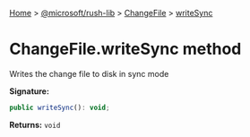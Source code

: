 [Home](./index) &gt; [@microsoft/rush-lib](rush-lib.md) &gt; [ChangeFile](rush-lib.changefile.md) &gt; [writeSync](rush-lib.changefile.writesync.md)

# ChangeFile.writeSync method

Writes the change file to disk in sync mode

**Signature:**
```javascript
public writeSync(): void;
```
**Returns:** `void`

